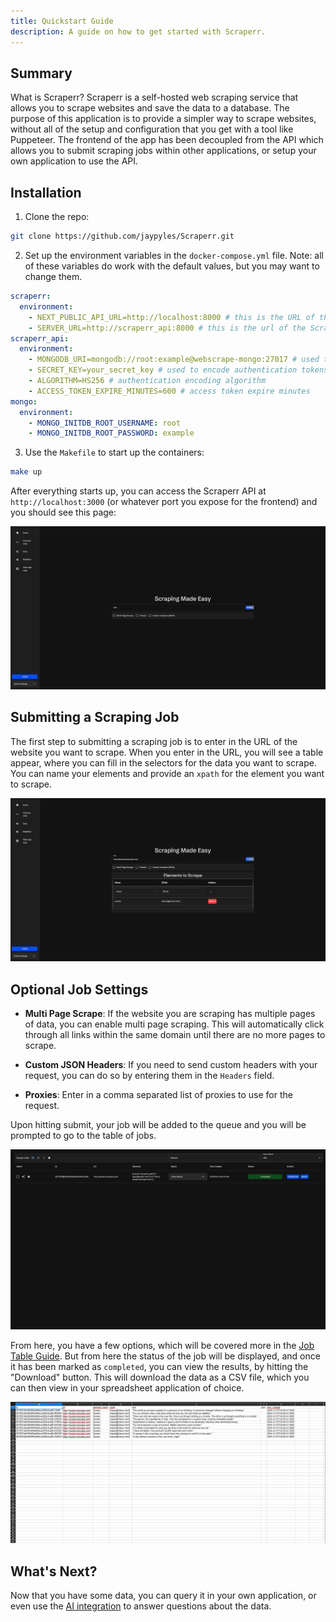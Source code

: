 ```yaml
---
title: Quickstart Guide
description: A guide on how to get started with Scraperr.
---
```


## Summary

What is Scraperr? Scraperr is a self-hosted web scraping service that allows you to scrape websites and save the data to a database. The purpose of this application is to provide a simpler way to scrape websites, without all of the setup and configuration that you get with a tool like Puppeteer. The frontend of the app has been decoupled from the API which allows you to submit scraping jobs within other applications, or setup your own application to use the API.

## Installation

1. Clone the repo:

```bash
git clone https://github.com/jaypyles/Scraperr.git
```

2. Set up the environment variables in the `docker-compose.yml` file. Note: all of these variables do work with the default values, but you may want to change them.

```yaml
scraperr:
  environment:
    - NEXT_PUBLIC_API_URL=http://localhost:8000 # this is the URL of the Scraperr API
    - SERVER_URL=http://scraperr_api:8000 # this is the url of the Scraperr API container 
scraperr_api:
  environment:
    - MONGODB_URI=mongodb://root:example@webscrape-mongo:27017 # used to access MongoDB
    - SECRET_KEY=your_secret_key # used to encode authentication tokens (can be a random string)
    - ALGORITHM=HS256 # authentication encoding algorithm
    - ACCESS_TOKEN_EXPIRE_MINUTES=600 # access token expire minutes
mongo:
  environment:
    - MONGO_INITDB_ROOT_USERNAME: root
    - MONGO_INITDB_ROOT_PASSWORD: example
```

3. Use the `Makefile` to start up the containers:

```bash
make up
```

After everything starts up, you can access the Scraperr API at `http://localhost:3000` (or whatever port you expose for the frontend) and you should see this page:

![Scraperr API](../../../assets/images/front-page.png)

## Submitting a Scraping Job

The first step to submitting a scraping job is to enter in the URL of the website you want to scrape. When you enter in the URL, you will see a table appear, where you can fill in the selectors for the data you want to scrape. You can name your elements and provide an `xpath` for the element you want to scrape.

![Scraping Job](../../../assets/images/scrape-job.png)

## Optional Job Settings

- **Multi Page Scrape**: If the website you are scraping has multiple pages of data, you can enable multi page scraping. This will automatically click through all links within the same domain until there are no more pages to scrape.

- **Custom JSON Headers**: If you need to send custom headers with your request, you can do so by entering them in the `Headers` field.

- **Proxies**: Enter in a comma separated list of proxies to use for the request.

Upon hitting submit, your job will be added to the queue and you will be prompted to go to the table of jobs.

![Table of Jobs](../../../assets/images/jobs.png)

From here, you have a few options, which will be covered more in the [Job Table Guide](/guides/job-table). But from here the status of the job will be displayed, and once it has been marked as `completed`, you can view the results, by hitting the "Download" button. This will download the data as a CSV file, which you can then view in your spreadsheet application of choice.

![Download Results](../../../assets/images/download-results.png)

## What's Next?

Now that you have some data, you can query it in your own application, or even use the [AI integration](/guides/ai) to answer questions about the data.


